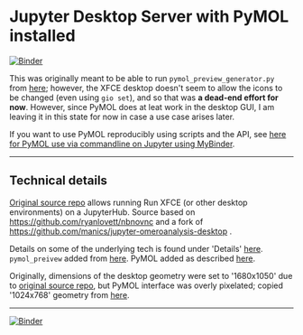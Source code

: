 # Jupyter Desktop Server with PyMOL installed
[![Binder](https://mybinder.org/badge_logo.svg)](https://mybinder.org/v2/gh/fomightez/Jupyter-desktop_with_pymol/master?urlpath=desktop)

This was originally meant to be able to run `pymol_preview_generator.py` from [here](https://github.com/mmagnus/rna-tools/tree/master/rna_tools/tools/pymol_preview_generator); however, the XFCE desktop doesn't seem to allow the icons to be changed (even using `gio set`), and so that was **a dead-end effort for now**. However, since PyMOL does at leat work in the desktop GUI, I am leaving it in this state for now in case a use case arises later.


If you want to use PyMOL reproducibly using scripts and the API, see [here for PyMOL use via commandline on Jupyter using MyBinder](https://github.com/fomightez/pymol-binder).

-----

## Technical details

[Original source repo](https://github.com/yuvipanda/jupyter-desktop-server) allows running Run XFCE (or other desktop environments) on a JupyterHub. Source based on https://github.com/ryanlovett/nbnovnc and a fork of https://github.com/manics/jupyter-omeroanalysis-desktop .

Details on some of the underlying tech is found under 'Details' [here](https://www.ovirt.org/develop/release-management/features/virt/novnc-console.html). `pymol_preivew` added from [here](https://github.com/mmagnus/rna-tools/tree/master/rna_tools/tools/pymol_preview_generator). PyMOL added as described [here](https://github.com/fomightez/pymol-binder).

Originally, dimensions of the desktop geometry were set to '1680x1050' due to [original source repo](https://github.com/yuvipanda/jupyter-desktop-server), but PyMOL interface was overly pixelated; copied '1024x768' geometry from [here](https://github.com/manics/jupyter-omeroanalysis-desktop/blob/napari-binder/jupyter_desktop/jupyter_desktop.py).


----

[![Binder](https://mybinder.org/badge_logo.svg)](https://mybinder.org/v2/gh/fomightez/Jupyter-desktop_with_pymol/master?urlpath=desktop)
